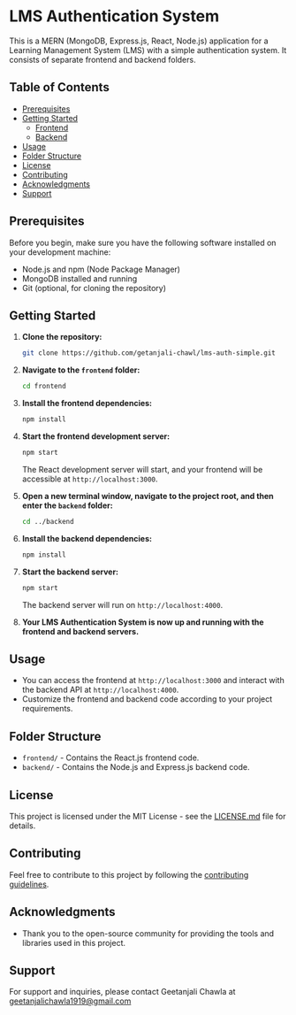 

# LMS Authentication System

This is a MERN (MongoDB, Express.js, React, Node.js) application for a Learning Management System (LMS) with a simple authentication system. It consists of separate frontend and backend folders.

## Table of Contents

- [Prerequisites](#prerequisites)
- [Getting Started](#getting-started)
  - [Frontend](#frontend)
  - [Backend](#backend)
- [Usage](#usage)
- [Folder Structure](#folder-structure)
- [License](#license)
- [Contributing](#contributing)
- [Acknowledgments](#acknowledgments)
- [Support](#support)

## Prerequisites

Before you begin, make sure you have the following software installed on your development machine:

- Node.js and npm (Node Package Manager)
- MongoDB installed and running
- Git (optional, for cloning the repository)

## Getting Started

1. **Clone the repository:**

   ```bash
   git clone https://github.com/getanjali-chawl/lms-auth-simple.git
   ```

2. **Navigate to the `frontend` folder:**

   ```bash
   cd frontend
   ```

3. **Install the frontend dependencies:**

   ```bash
   npm install
   ```

4. **Start the frontend development server:**

   ```bash
   npm start
   ```

   The React development server will start, and your frontend will be accessible at `http://localhost:3000`.

5. **Open a new terminal window, navigate to the project root, and then enter the `backend` folder:**

   ```bash
   cd ../backend
   ```

6. **Install the backend dependencies:**

   ```bash
   npm install
   ```


7. **Start the backend server:**

   ```bash
   npm start
   ```

   The backend server will run on `http://localhost:4000`.

9. **Your LMS Authentication System is now up and running with the frontend and backend servers.**

## Usage

- You can access the frontend at `http://localhost:3000` and interact with the backend API at `http://localhost:4000`.
- Customize the frontend and backend code according to your project requirements.

## Folder Structure

- `frontend/` - Contains the React.js frontend code.
- `backend/` - Contains the Node.js and Express.js backend code.

## License

This project is licensed under the MIT License - see the [LICENSE.md](LICENSE.md) file for details.

## Contributing

Feel free to contribute to this project by following the [contributing guidelines](CONTRIBUTING.md).

## Acknowledgments

- Thank you to the open-source community for providing the tools and libraries used in this project.

## Support

For support and inquiries, please contact Geetanjali Chawla at geetanjalichawla1919@gmail.com

